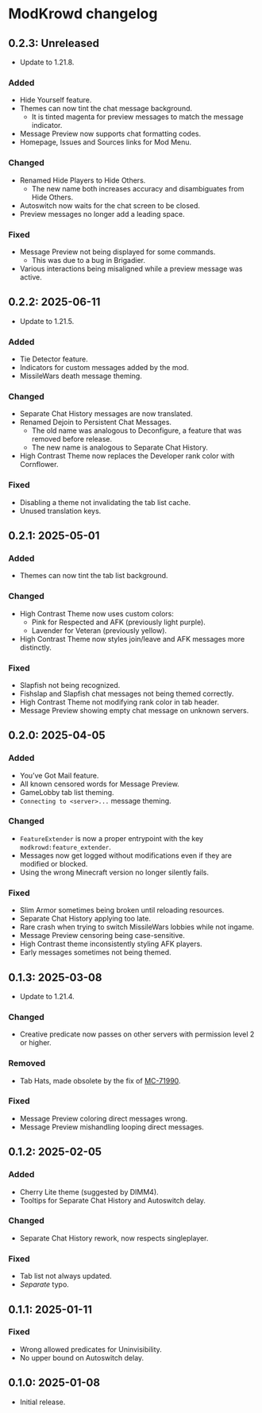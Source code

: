 # ModKrowd changelog

## 0.2.3: Unreleased

- Update to 1.21.8.

### Added

- Hide Yourself feature.
- Themes can now tint the chat message background.
  - It is tinted magenta for preview messages to match the message indicator.
- Message Preview now supports chat formatting codes.
- Homepage, Issues and Sources links for Mod Menu.

### Changed

- Renamed Hide Players to Hide Others.
  - The new name both increases accuracy and disambiguates from Hide Others.
- Autoswitch now waits for the chat screen to be closed.
- Preview messages no longer add a leading space.

### Fixed

- Message Preview not being displayed for some commands.
  - This was due to a bug in Brigadier.
- Various interactions being misaligned while a preview message was active.

## 0.2.2: 2025-06-11

- Update to 1.21.5.

### Added

- Tie Detector feature.
- Indicators for custom messages added by the mod.
- MissileWars death message theming.

### Changed

- Separate Chat History messages are now translated.
- Renamed Dejoin to Persistent Chat Messages.
  - The old name was analogous to Deconfigure, a feature that was removed before release.
  - The new name is analogous to Separate Chat History.
- High Contrast Theme now replaces the Developer rank color with Cornflower.

### Fixed

- Disabling a theme not invalidating the tab list cache.
- Unused translation keys.

## 0.2.1: 2025-05-01

### Added

- Themes can now tint the tab list background.

### Changed

- High Contrast Theme now uses custom colors:
  - Pink for Respected and AFK (previously light purple).
  - Lavender for Veteran (previously yellow).
- High Contrast Theme now styles join/leave and AFK messages more distinctly.

### Fixed

- Slapfish not being recognized.
- Fishslap and Slapfish chat messages not being themed correctly.
- High Contrast Theme not modifying rank color in tab header.
- Message Preview showing empty chat message on unknown servers.

## 0.2.0: 2025-04-05

### Added

- You’ve Got Mail feature.
- All known censored words for Message Preview.
- GameLobby tab list theming.
- `Connecting to <server>...` message theming.

### Changed

- `FeatureExtender` is now a proper entrypoint with the key `modkrowd:feature_extender`.
- Messages now get logged without modifications even if they are modified or blocked.
- Using the wrong Minecraft version no longer silently fails.

### Fixed

- Slim Armor sometimes being broken until reloading resources.
- Separate Chat History applying too late.
- Rare crash when trying to switch MissileWars lobbies while not ingame.
- Message Preview censoring being case-sensitive.
- High Contrast theme inconsistently styling AFK players.
- Early messages sometimes not being themed.

## 0.1.3: 2025-03-08

- Update to 1.21.4.

### Changed

- Creative predicate now passes on other servers with permission level 2 or higher.

### Removed

- Tab Hats, made obsolete by the fix of [MC-71990](https://bugs.mojang.com/browse/MC/issues/MC-71990).

### Fixed

- Message Preview coloring direct messages wrong.
- Message Preview mishandling looping direct messages.

## 0.1.2: 2025-02-05

### Added

- Cherry Lite theme (suggested by DIMM4).
- Tooltips for Separate Chat History and Autoswitch delay.

### Changed

- Separate Chat History rework, now respects singleplayer.

### Fixed

- Tab list not always updated.
- *Separate* typo.

## 0.1.1: 2025-01-11

### Fixed

- Wrong allowed predicates for Uninvisibility.
- No upper bound on Autoswitch delay.

## 0.1.0: 2025-01-08

- Initial release.